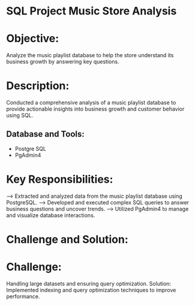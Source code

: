 # SQL Project Music Store Analysis

# Objective:
Analyze the music playlist database to help the store understand its business growth by answering key questions.

# Description:
Conducted a comprehensive analysis of a music playlist database to provide actionable insights into business growth and customer behavior using SQL.

## Database and Tools:
* Postgre SQL
* PgAdmin4

# Key Responsibilities:

--> Extracted and analyzed data from the music playlist database using PostgreSQL. 
--> Developed and executed complex SQL queries to answer business questions and uncover trends.
--> Utilized PgAdmin4 to manage and visualize database interactions.

# Challenge and Solution:

# Challenge:
Handling large datasets and ensuring query optimization.
Solution: Implemented indexing and query optimization techniques to improve performance.

